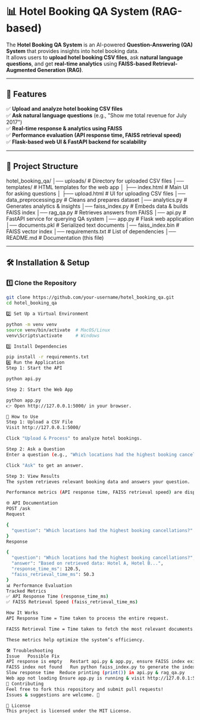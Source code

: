 # 📊 Hotel Booking QA System (RAG-based)

The **Hotel Booking QA System** is an AI-powered **Question-Answering (QA) System** that provides insights into hotel booking data.  
It allows users to **upload hotel booking CSV files**, ask **natural language questions**, and get **real-time analytics** using **FAISS-based Retrieval-Augmented Generation (RAG)**.

---

## 🚀 Features

✅ **Upload and analyze hotel booking CSV files**  
✅ **Ask natural language questions** (e.g., "Show me total revenue for July 2017")  
✅ **Real-time response & analytics using FAISS**  
✅ **Performance evaluation (API response time, FAISS retrieval speed)**  
✅ **Flask-based web UI & FastAPI backend for scalability**  

---

## 📂 Project Structure

hotel_booking_qa/ │── uploads/ # Directory for uploaded CSV files │── templates/ # HTML templates for the web app │ ├── index.html # Main UI for asking questions │ ├── upload.html # UI for uploading CSV files │── data_preprocessing.py # Cleans and prepares dataset │── analytics.py # Generates analytics & insights │── faiss_index.py # Embeds data & builds FAISS index │── rag_qa.py # Retrieves answers from FAISS │── api.py # FastAPI service for querying QA system │── app.py # Flask web application │── documents.pkl # Serialized text documents │── faiss_index.bin # FAISS vector index │── requirements.txt # List of dependencies │── README.md # Documentation (this file)


---

## 🛠️ Installation & Setup

### **1️⃣ Clone the Repository**
```bash
git clone https://github.com/your-username/hotel_booking_qa.git
cd hotel_booking_qa

2️⃣ Set Up a Virtual Environment

python -m venv venv
source venv/bin/activate  # MacOS/Linux
venv\Scripts\activate     # Windows

3️⃣ Install Dependencies

pip install -r requirements.txt
4️⃣ Run the Application
Step 1: Start the API

python api.py

Step 2: Start the Web App

python app.py
👉 Open http://127.0.0.1:5000/ in your browser.

📌 How to Use
Step 1: Upload a CSV File
Visit http://127.0.0.1:5000/

Click "Upload & Process" to analyze hotel bookings.

Step 2: Ask a Question
Enter a question (e.g., "Which locations had the highest booking cancellations?")

Click "Ask" to get an answer.

Step 3: View Results
The system retrieves relevant booking data and answers your question.

Performance metrics (API response time, FAISS retrieval speed) are displayed.

🌐 API Documentation
POST /ask
Request

{
  "question": "Which locations had the highest booking cancellations?"
}
Response

{
  "question": "Which locations had the highest booking cancellations?",
  "answer": "Based on retrieved data: Hotel A, Hotel B...",
  "response_time_ms": 120.5,
  "faiss_retrieval_time_ms": 50.3
}
📊 Performance Evaluation
Tracked Metrics
✅ API Response Time (response_time_ms)
✅ FAISS Retrieval Speed (faiss_retrieval_time_ms)

How It Works
API Response Time = Time taken to process the entire request.

FAISS Retrieval Time = Time taken to fetch the most relevant documents.

These metrics help optimize the system’s efficiency.

🛠️ Troubleshooting
Issue	Possible Fix
API response is empty	Restart api.py & app.py, ensure FAISS index exists
FAISS index not found	Run python faiss_index.py to generate the index
Slow response time	Reduce printing (print()) in api.py & rag_qa.py
Web app not loading	Ensure app.py is running & visit http://127.0.0.1:5000/
🤝 Contributing
Feel free to fork this repository and submit pull requests!
Issues & suggestions are welcome. 🚀

📜 License
This project is licensed under the MIT License.



